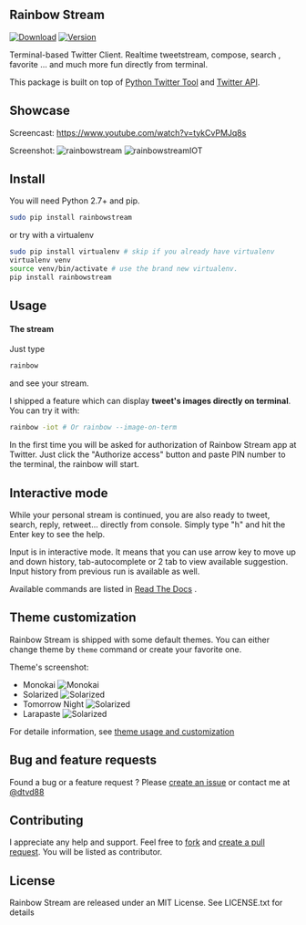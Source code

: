 ## Rainbow Stream

[![Download](http://img.shields.io/pypi/dm/rainbowstream.svg?style=flat)](https://pypi.python.org/pypi/rainbowstream)
[![Version](http://img.shields.io/pypi/v/rainbowstream.svg?style=flat)](https://pypi.python.org/pypi/rainbowstream)

Terminal-based Twitter Client.
Realtime tweetstream, compose, search , favorite ... and much more fun directly from terminal.

This package is built on top of [Python Twitter Tool](http://mike.verdone.ca/twitter/) and [Twitter API](https://dev.twitter.com/docs/api/1.1).

## Showcase
Screencast:
https://www.youtube.com/watch?v=tykCvPMJq8s
<br>

Screenshot:
![rainbowstream](./screenshot/RainbowStream.png)
![rainbowstreamIOT](./screenshot/RainbowStreamIOT.png)


## Install
You will need Python 2.7+ and pip.

```bash
sudo pip install rainbowstream
```

or try with a virtualenv
```bash
sudo pip install virtualenv # skip if you already have virtualenv
virtualenv venv
source venv/bin/activate # use the brand new virtualenv.
pip install rainbowstream
```


## Usage
#### The stream
Just type
```bash
rainbow
```
and see your stream.

I shipped a feature which can display **tweet's images directly on terminal**.
You can try it with:
```bash
rainbow -iot # Or rainbow --image-on-term
```

In the first time you will be asked for authorization of Rainbow Stream app at Twitter.
Just click the "Authorize access" button and paste PIN number to the terminal, the rainbow will start.

## Interactive mode

While your personal stream is continued, you are also ready to tweet, search, reply, retweet... directly from console.
Simply type "h" and hit the Enter key to see the help.

Input is in interactive mode. It means that you can use arrow key to move up and down history, tab-autocomplete or 2 tab to view available suggestion. Input history from previous run is available as well.

Available commands are listed in [Read The Docs](http://rainbowstream.readthedocs.org/en/latest/) .

## Theme customization
Rainbow Stream is shipped with some default themes.
You can either change theme by `theme` command or create your favorite one.

Theme's screenshot:
* Monokai
![Monokai](./screenshot/themes/Monokai.png)
* Solarized
![Solarized](./screenshot/themes/Solarized.png)
* Tomorrow Night
![Solarized](./screenshot/themes/TomorrowNight.png)
* Larapaste
![Solarized](./screenshot/themes/larapaste.png)

For detaile information, see [theme usage and customization](https://github.com/DTVD/rainbowstream/blob/master/theme.md)

## Bug and feature requests
Found a bug or a feature request ?
Please [create an issue](https://github.com/DTVD/rainbowstream/issues/new)
or contact me at [@dtvd88](https://twitter.com/dtvd88)

## Contributing
I appreciate any help and support. Feel free to
[fork](https://github.com/DTVD/rainbowstream/fork)
and
[create a pull request](https://github.com/DTVD/rainbowstream/compare/).
You will be listed as contributor.

## License
Rainbow Stream are released under an MIT License. See LICENSE.txt for details
